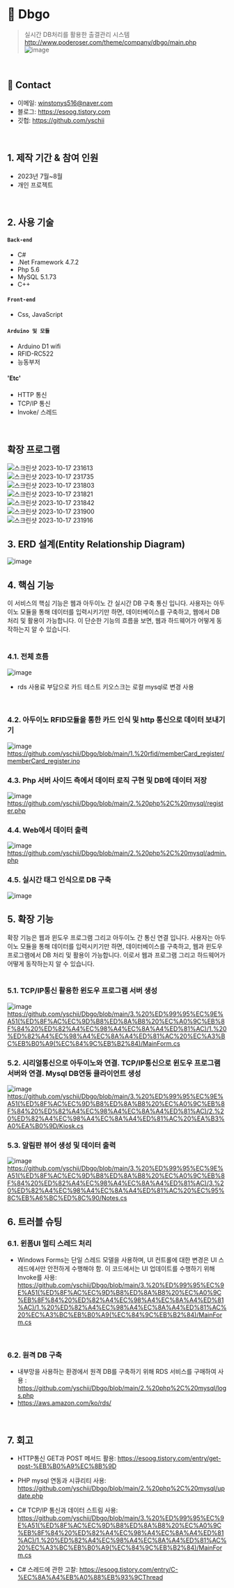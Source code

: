 # :pushpin: Dbgo
>실시간 DB처리를 활용한 출결관리 시스템
></br>
>http://www.poderoser.com/theme/company/dbgo/main.php
></br>
>![image](https://github.com/yschii/Dbgo/assets/135096712/312e45d5-3b96-4962-919c-9b100e04af8a)
</br>

## :pushpin: Contact
- 이메일: winstonys516@naver.com
- 블로그: https://esoog.tistory.com
- 깃헙: https://github.com/yschii
</br>

## 1. 제작 기간 & 참여 인원
- 2023년 7월~8월
- 개인 프로젝트
</br>

## 2. 사용 기술
#### `Back-end`
  - C#
  - .Net Framework 4.7.2
  - Php 5.6
  - MySQL 5.1.73
  - C++
#### `Front-end`
  - Css, JavaScript
#### `Arduino 및 모듈`
  - Arduino D1 wifi
  - RFID-RC522
  - 능동부저
#### 'Etc'
  - HTTP 통신
  - TCP/IP 통신
  - Invoke/ 스레드
</br>

## 확장 프로그램
![스크린샷 2023-10-17 231613](https://github.com/yschii/Dbgo/assets/135096712/75519f62-22cc-40a3-b354-3d935ec9a5e6)
</br>
![스크린샷 2023-10-17 231735](https://github.com/yschii/Dbgo/assets/135096712/819f6431-58af-4832-a0e2-a195dfbf3aba)
</br>
![스크린샷 2023-10-17 231803](https://github.com/yschii/Dbgo/assets/135096712/88df2250-2be1-48a9-84bd-6adbdfa1a4db)
</br>
![스크린샷 2023-10-17 231821](https://github.com/yschii/Dbgo/assets/135096712/71b18692-96db-4bfb-907e-75ebd77d2900)
</br>
![스크린샷 2023-10-17 231842](https://github.com/yschii/Dbgo/assets/135096712/80d20bbe-d90c-4392-8d09-72387bc02681)
</br>
![스크린샷 2023-10-17 231900](https://github.com/yschii/Dbgo/assets/135096712/2f041627-34e4-4287-9ca6-962504dc7e34)
</br>
![스크린샷 2023-10-17 231916](https://github.com/yschii/Dbgo/assets/135096712/6d40a7e8-eb64-4859-8506-6efec0f3c3cb)
</br>

## 3. ERD 설계(Entity Relationship Diagram)
![image](https://github.com/yschii/Dbgo/assets/135096712/3fa639a2-5f45-4031-b4fe-f6953188f9a2)
</br>

## 4. 핵심 기능
이 서비스의 핵심 기능은 웹과 아두이노 간 실시간 DB 구축 통신 입니다.
사용자는 아두이노 모듈을 통해 데이터를 입력시키기만 하면, 데이터베이스를 구축하고, 
웹에서 DB 처리 및 활용이 가능합니다.
이 단순한 기능의 흐름을 보면, 웹과 하드웨어가 어떻게 동작하는지 알 수 있습니다.  
</br>

### 4.1. 전체 흐름
![image](https://github.com/yschii/Dbgo/assets/135096712/1c501ce6-45a2-425e-b130-891fed9a3030)
</br>
* rds 사용료 부담으로 카드 테스트 키오스크는 로컬 mysql로 변경 사용
</br>

### 4.2. 아두이노 RFID모듈을 통한 카드 인식 및 http 통신으로 데이터 보내기기
![image](https://github.com/yschii/Dbgo/assets/135096712/3cbbd4e1-a9e8-4723-98cb-aa6e167942d4)
</br>
https://github.com/yschii/Dbgo/blob/main/1.%20rfid/memberCard_register/memberCard_register.ino
</br>

### 4.3. Php 서버 사이드 측에서 데이터 로직 구현 및 DB에 데이터 저장
![image](https://github.com/yschii/Dbgo/assets/135096712/856d5496-187c-497d-abd6-56d12991de57)
</br>
https://github.com/yschii/Dbgo/blob/main/2.%20php%2C%20mysql/register.php
</br>

### 4.4. Web에서 데이터 출력
![image](https://github.com/yschii/Dbgo/assets/135096712/6a8972d2-6544-494d-bb4b-c6666b758e14)
https://github.com/yschii/Dbgo/blob/main/2.%20php%2C%20mysql/admin.php
</br>

### 4.5. 실시간 태그 인식으로 DB 구축
![image](https://github.com/yschii/Dbgo/assets/135096712/18889fb5-de78-45a5-9986-bf198cbd6769)
</br>

## 5. 확장 기능
확장 기능은 웹과 윈도우 프로그램 그리고 아두이노 간 통신 연결 입니다.
사용자는 아두이노 모듈을 통해 데이터를 입력시키기만 하면, 데이터베이스를 구축하고, 
웹과 윈도우프로그램에서 DB 처리 및 활용이 가능합니다.
이로서 웹과 프로그램 그리고 하드웨어가 어떻게 동작하는지 알 수 있습니다.  
</br>

### 5.1. TCP/IP통신 활용한 윈도우 프로그램 서버 생성
![image](https://github.com/yschii/Dbgo/assets/135096712/380a04f6-bc21-437d-9ea6-86ff407a7119)
</br>
https://github.com/yschii/Dbgo/blob/main/3.%20%ED%99%95%EC%9E%A51(%ED%8F%AC%EC%9D%B8%ED%8A%B8%20%EC%A0%9C%EB%8F%84%20%ED%82%A4%EC%98%A4%EC%8A%A4%ED%81%AC)/1.%20%ED%82%A4%EC%98%A4%EC%8A%A4%ED%81%AC%20%EC%A3%BC%EB%B0%A9(%EC%84%9C%EB%B2%84)/MainForm.cs
</br>

### 5.2. 시리얼통신으로 아두이노와 연결. TCP/IP통신으로 윈도우 프로그램 서버와 연결. Mysql DB연동 클라이언트 생성
![image](https://github.com/yschii/Dbgo/assets/135096712/11a8ac92-8011-48a4-af09-4294f25d5bba)
</br>
https://github.com/yschii/Dbgo/blob/main/3.%20%ED%99%95%EC%9E%A51(%ED%8F%AC%EC%9D%B8%ED%8A%B8%20%EC%A0%9C%EB%8F%84%20%ED%82%A4%EC%98%A4%EC%8A%A4%ED%81%AC)/2.%20%ED%82%A4%EC%98%A4%EC%8A%A4%ED%81%AC%20%EA%B3%A0%EA%B0%9D/Kiosk.cs
</br>

### 5.3. 알림판 뷰어 생성 및 데이터 출력
![image](https://github.com/yschii/Dbgo/assets/135096712/c1c4fce7-d7f4-47fc-b823-8f50be83f650)
</br>
https://github.com/yschii/Dbgo/blob/main/3.%20%ED%99%95%EC%9E%A51(%ED%8F%AC%EC%9D%B8%ED%8A%B8%20%EC%A0%9C%EB%8F%84%20%ED%82%A4%EC%98%A4%EC%8A%A4%ED%81%AC)/3.%20%ED%82%A4%EC%98%A4%EC%8A%A4%ED%81%AC%20%EC%95%8C%EB%A6%BC%ED%8C%90/Notes.cs
</br>

## 6. 트러블 슈팅
### 6.1. 윈폼UI 멀티 스레드 처리
- Windows Forms는 단일 스레드 모델을 사용하며, UI 컨트롤에 대한 변경은 UI 스레드에서만 안전하게 수행해야 함. 이 코드에서는 UI 업데이트를 수행하기 위해 Invoke를 사용: https://github.com/yschii/Dbgo/blob/main/3.%20%ED%99%95%EC%9E%A51(%ED%8F%AC%EC%9D%B8%ED%8A%B8%20%EC%A0%9C%EB%8F%84%20%ED%82%A4%EC%98%A4%EC%8A%A4%ED%81%AC)/1.%20%ED%82%A4%EC%98%A4%EC%8A%A4%ED%81%AC%20%EC%A3%BC%EB%B0%A9(%EC%84%9C%EB%B2%84)/MainForm.cs
</br>

### 6.2. 원격 DB 구축
- 내부망을 사용하는 환경에서 원격 DB를 구축하기 위해 RDS 서비스를 구매하여 사용 : https://github.com/yschii/Dbgo/blob/main/2.%20php%2C%20mysql/logs.php
- https://aws.amazon.com/ko/rds/
</br>

## 7. 회고 
- HTTP통신 GET과 POST 메서드 활용: https://esoog.tistory.com/entry/get-post-%EB%B0%A9%EC%8B%9D
  
- PHP mysql 연동과 시큐리티 사용: https://github.com/yschii/Dbgo/blob/main/2.%20php%2C%20mysql/update.php
  
- C# TCP/IP 통신과 데이터 스트림 사용: https://github.com/yschii/Dbgo/blob/main/3.%20%ED%99%95%EC%9E%A51(%ED%8F%AC%EC%9D%B8%ED%8A%B8%20%EC%A0%9C%EB%8F%84%20%ED%82%A4%EC%98%A4%EC%8A%A4%ED%81%AC)/1.%20%ED%82%A4%EC%98%A4%EC%8A%A4%ED%81%AC%20%EC%A3%BC%EB%B0%A9(%EC%84%9C%EB%B2%84)/MainForm.cs
  
- C# 스레드에 관한 고찰: https://esoog.tistory.com/entry/C-%EC%8A%A4%EB%A0%88%EB%93%9CThread
  </br>

